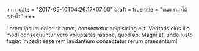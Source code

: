 +++
date = "2017-05-10T04:26:17+07:00"
draft = true
title = "ขนมเรามาได้อย่างไร"
+++

Lorem ipsum dolor sit amet, consectetur adipisicing elit. Veritatis eius illo modi consequuntur vero voluptates ratione, quod ab. Magni at, unde iusto fugiat impedit esse rem laudantium consectetur rerum praesentium!

